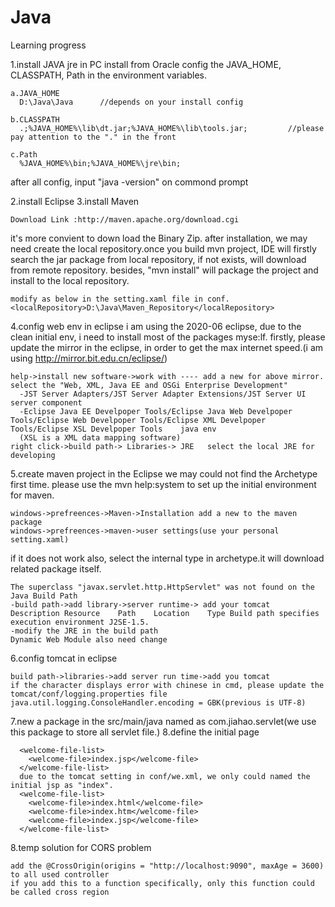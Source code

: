 # Java
Learning progress

1.install JAVA jre in PC
  install from Oracle
  config the JAVA_HOME, CLASSPATH, Path in the environment variables.

    a.JAVA_HOME
      D:\Java\Java      //depends on your install config

    b.CLASSPATH
      .;%JAVA_HOME%\lib\dt.jar;%JAVA_HOME%\lib\tools.jar;         //please pay attention to the "." in the front

    c.Path
      %JAVA_HOME%\bin;%JAVA_HOME%\jre\bin;
      
after all config, input "java -version" on commond prompt

2.install Eclipse
3.install Maven

    Download Link :http://maven.apache.org/download.cgi
    
  it's more convient to down load the Binary Zip.
  after installation, we may need create the local repository.once you build mvn project, IDE will firstly search the jar package from local repository, if not exists, will download from remote repository.
  besides, "mvn install" will package the project and install to the local repository.
  
    modify as below in the setting.xaml file in conf.
    <localRepository>D:\Java\Maven_Repository</localRepository>
    
4.config web env in eclipse
  i am using the 2020-06 eclipse, due to the clean initial env, i need to install most of the packages myse:lf.
  firstly, please update the mirror in the eclipse, in order to get the max internet speed.(i am using http://mirror.bit.edu.cn/eclipse/)
  
    help->install new software->work with ---- add a new for above mirror.
    select the "Web, XML, Java EE and OSGi Enterprise Development"
      -JST Server Adapters/JST Server Adapter Extensions/JST Server UI    server component
      -Eclipse Java EE Develpoper Tools/Eclipse Java Web Develpoper Tools/Eclipse Web Develpoper Tools/Eclipse XML Develpoper Tools/Eclipse XSL Develpoper Tools    java env
      (XSL is a XML data mapping software)
    right click->build path-> Libraries-> JRE   select the local JRE for developing
5.create maven project in the Eclipse
  we may could not find the Archetype first time.
  please use the mvn help:system to set up the initial environment for maven.
  
    windows->prefreences->Maven->Installation add a new to the maven package
    windows->prefreences->maven->user settings(use your personal setting.xaml)
  
  if it does not work also, select the internal type in archetype.it will download related package itself.
  
    The superclass "javax.servlet.http.HttpServlet" was not found on the Java Build Path
    -build path->add library->server runtime-> add your tomcat
    Description	Resource	Path	Location	Type Build path specifies execution environment J2SE-1.5.
    -modify the JRE in the build path
    Dynamic Web Module also need change
6.config tomcat in eclipse

    build path->libraries->add server run time->add you tomcat
    if the character displays error with chinese in cmd, please update the tomcat/conf/logging.properties file java.util.logging.ConsoleHandler.encoding = GBK(previous is UTF-8)
7.new a package in the src/main/java named as com.jiahao.servlet(we use this package to store all servlet file.)
8.define the initial page
    
      <welcome-file-list>
  	    <welcome-file>index.jsp</welcome-file>
      </welcome-file-list>
      due to the tomcat setting in conf/we.xml, we only could named the initial jsp as "index".
      <welcome-file-list>
        <welcome-file>index.html</welcome-file>
        <welcome-file>index.htm</welcome-file>
        <welcome-file>index.jsp</welcome-file>
      </welcome-file-list>

8.temp solution for CORS problem

    add the @CrossOrigin(origins = "http://localhost:9090", maxAge = 3600) to all used controller
    if you add this to a function specifically, only this function could be called cross region